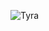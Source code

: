 ![Tyra](https://scontent-ort2-2.xx.fbcdn.net/v/t1.0-9/46015874_10156108330378789_7232641870386429952_n.jpg?_nc_cat=104&_nc_ht=scontent-ort2-2.xx&oh=29603fb670d7bead9b92de8bf866db87&oe=5C9AF98E)

